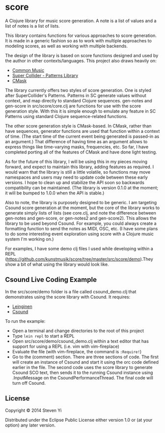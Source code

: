 # score 

A Clojure library for music score generation.  A note is a list of values and
a list of notes is a list of lists.

This library contains functions for various approaches to score generation. It
is made in a generic fashion so as to work with multiple approaches to 
modeling scores, as well as working with multiple backends. 

The design of the library is based on score functions designed and used by the 
author in other contexts/languages. This project also draws heavily on:

* [Common Music](http://commonmusic.sourceforge.net/) 
* [Super Collider - Patterns Library](http://doc.sccode.org/Tutorials/Getting-Started/16-Sequencing-with-Patterns.html) 
* [CMask](http://www2.ak.tu-berlin.de/~abartetzki/CMaskMan/CMask-Manual.htm) 

The library currently offers two styles of score generation. One is styled
after SuperCollider's Patterns. Patterns in SC generate values without context,
and map directly to standard Clojure sequences. gen-notes and gen-score in
src/score/core.clj are functions for use with the score generation style. With
this it is simple enough to emulate any feature in SC Patterns using standard
Clojure sequence-related functions.

The other score generation style is CMask-based. In CMask, rather than have
sequences, generator functions are used that function within a context of time.
(The start time of the current event being generated is passed-in as an
argument.) That difference of having time as an argument allows to express
things like time-varying masks, frequencies, etc. So far, I have completed
porting all of the features of CMask and have done light testing.

As for the future of this library, I will be using this in my pieces moving
forward, and expect to maintain this library, adding features as required. I
would warn that the library is still a little volatile, so functions may move
namespaces and users may need to update code between these early versions. I
hope to clean up and stabilize the API soon so backwards compatibility can be
maintained. (The library is version 0.1.0 at the moment; it will be bumped to
1.0.0 when the API is stable.)

Also to note, the library is purposely designed to be generic. I am targeting
Csound score generation at the moment, but the core of the library works to
generate simply lists of lists (see core.clj, and note the difference between
gen-notes and gen-score, or gen-notes2 and gen-score2). This allows the library
to be used beyond Csound. For example, you could always create a formatting
function to send the notes as MIDI, OSC, etc. (I have some plans to do some
interesting event exploration using score with a Clojure music system I'm
working on.)

For examples, I have some demo clj files I used while developing within a REPL
(https://github.com/kunstmusik/score/tree/master/src/score/demo).They show a
bit of what using the library would look like.

## Csound Live Coding Example 

In the src/score/demo folder is a file called csound_demo.clj that demonstrates
using the score library with Csound.  It requires:

* [Leinginen](http://leiningen.org)
* [Csound](http://csound.github.io)

To run the example:

* Open a terminal and change directories to the root of this project
* Type ```lein repl``` to start a REPL
* Open src/score/demo/csound_demo.clj within a text editor that has support
for using a REPL (i.e. vim with vim-fireplace)
* Evaluate the file (with vim-fireplace, the command is ```:Require!```)
* Go to the (comment) section. There are three sections of code.  The first
will create an instance of Csound and start it using the orc code defined
earlier in the file.  The second code uses the score library to generate
Csound SCO text, then sends it to the running Csound instance using 
.InputMessage on the CsoundPerformanceThread.  The final code will turn off
Csound.


## License

Copyright © 2014 Steven Yi 

Distributed under the Eclipse Public License either version 1.0 or (at
your option) any later version.
